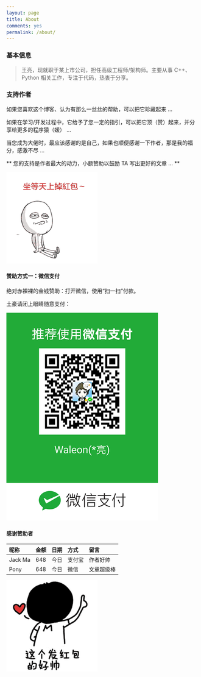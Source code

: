 ```yaml
---
layout: page
title: About
comments: yes
permalink: /about/
---
```


### 基本信息

> 王亮，现就职于某上市公司，担任高级工程师/架构师。主要从事 C++、Python 相关工作，专注于代码，热衷于分享。

### 支持作者

如果您喜欢这个博客、认为有那么一丝丝的帮助，可以把它珍藏起来 ...

如果在学习/开发过程中，它给予了您一定的指引，可以把它顶（赞）起来，并分享给更多的程序猿（媛） ...

当您成为大佬时，最应该感谢的是自己，如果也顺便感谢一下作者，那是我的福分，感激不尽 ...

** 您的支持是作者最大的动力，小额赞助以鼓励 TA 写出更好的文章 ... **

![坐等红包](/images/donate_1.png)

#### 赞助方式一：微信支付

绝对赤裸裸的金钱赞助：打开微信，使用“扫一扫”付款。

土豪请闭上眼睛随意支付：

![微信支付](/images/wechatpay.png)

#### 感谢赞助者

昵称 | 金额 | 日期 | 方式 | 留言
:--- | :--- | :--- | :--- | :---
Jack Ma | 648 | 今日 | 支付宝 | 作者好帅
Pony | 648 | 今日 | 微信 | 文章超级棒

![发红包很帅](/images/donate_2.png)